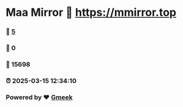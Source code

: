 # Maa Mirror :link: https://mmirror.top 
### :page_facing_up: [5](https://mmirror.top/tag.html) 
### :speech_balloon: 0 
### :hibiscus: 15698 
### :alarm_clock: 2025-03-15 12:34:10 
### Powered by :heart: [Gmeek](https://github.com/Meekdai/Gmeek)

